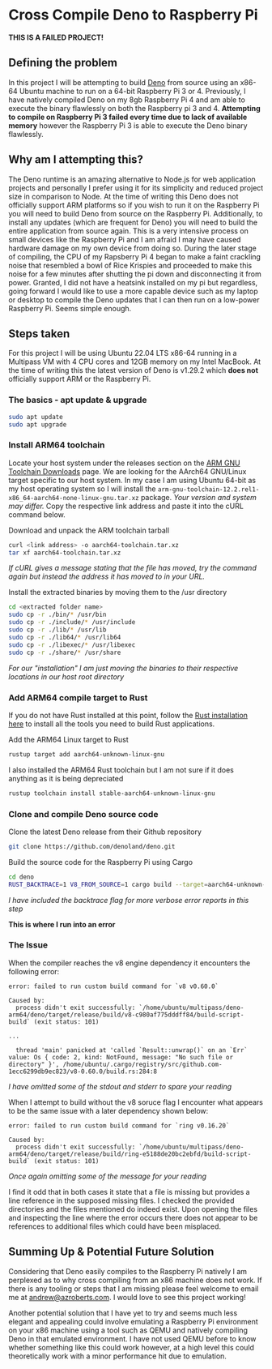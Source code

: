# Cross Compile Deno to Raspberry Pi
__THIS IS A FAILED PROJECT!__
## Defining the problem
In this project I will be attempting to build [Deno](https://github.com/denoland/deno) from source using an x86-64 Ubuntu machine to run on a 64-bit Raspberry Pi 3 or 4. Previously, I have natively compiled Deno on my 8gb Raspberry Pi 4 and am able to execute the binary flawlessly on both the Raspberry pi 3 and 4. __Attempting to compile on Raspberry Pi 3 failed every time due to lack of available memory__ however the Raspberry Pi 3 is able to execute the Deno binary flawlessly.

## Why am I attempting this?
The Deno runtime is an amazing alternative to Node.js for web application projects and personally I prefer using it for its simplicity and reduced project size in comparison to Node. At the time of writing this Deno does not officially support ARM platforms so if you wish to run it on the Raspberry Pi you will need to build Deno from source on the Raspberry Pi. Additionally, to install any updates (which are frequent for Deno) you will need to build the entire application from source again. This is a very intensive process on small devices like the Raspberry Pi and I am afraid I may have caused hardware damage on my own device from doing so. During the later stage of compiling, the CPU of my Rapsberry Pi 4 began to make a faint crackling noise that resembled a bowl of Rice Krispies and proceeded to make this noise for a few minutes after shutting the pi down and disconnecting it from power. Granted, I did not have a heatsink installed on my pi but regardless, going forward I would like to use a more capable device such as my laptop or desktop to compile the Deno updates that I can then run on a low-power Raspberry Pi. Seems simple enough.

## Steps taken
For this project I will be using Ubuntu 22.04 LTS x86-64 running in a Multipass VM with 4 CPU cores and 12GB memory on my Intel MacBook. At the time of writing this the latest version of Deno is v1.29.2 which __does not__ officially support ARM or the Raspberry Pi.

### The basics - apt update & upgrade
```sh
sudo apt update
sudo apt upgrade
```

### Install ARM64 toolchain
Locate your host system under the releases section on the [ARM GNU Toolchain Downloads](https://developer.arm.com/downloads/-/arm-gnu-toolchain-downloads) page. We are looking for the AArch64 GNU/Linux target specific to our host system. In my case I am using Ubuntu 64-bit as my host operating system so I will install the ```arm-gnu-toolchain-12.2.rel1-x86_64-aarch64-none-linux-gnu.tar.xz``` package. _Your version and system may differ._ Copy the respective link address and paste it into the cURL command below.

Download and unpack the ARM toolchain tarball
```sh
curl <link address> -o aarch64-toolchain.tar.xz
tar xf aarch64-toolchain.tar.xz
```
_If cURL gives a message stating that the file has moved, try the command again but instead the address it has moved to in your URL._

Install the extracted binaries by moving them to the /usr directory
```sh
cd <extracted folder name>
sudo cp -r ./bin/* /usr/bin
sudo cp -r ./include/* /usr/include
sudo cp -r ./lib/* /usr/lib
sudo cp -r ./lib64/* /usr/lib64
sudo cp -r ./libexec/* /usr/libexec
sudo cp -r ./share/* /usr/share
```
_For our "installation" I am just moving the binaries to their respective locations in our host root directory_

### Add ARM64 compile target to Rust
If you do not have Rust installed at this point, follow the [Rust installation here](https://www.rust-lang.org/tools/install) to install all the tools you need to build Rust applications.

Add the ARM64 Linux target to Rust
```sh
rustup target add aarch64-unknown-linux-gnu
```
I also installed the ARM64 Rust toolchain but I am not sure if it does anything as it is being depreciated
```sh
rustup toolchain install stable-aarch64-unknown-linux-gnu
```

### Clone and compile Deno source code
Clone the latest Deno release from their Github repository
```sh
git clone https://github.com/denoland/deno.git
```
Build the source code for the Raspberry Pi using Cargo
```sh
cd deno
RUST_BACKTRACE=1 V8_FROM_SOURCE=1 cargo build --target=aarch64-unknown-linux-gnu --release
```
_I have included the backtrace flag for more verbose error reports in this step_

__This is where I run into an error__

### The Issue
When the compiler reaches the v8 engine dependency it encounters the following error:
```
error: failed to run custom build command for `v8 v0.60.0`

Caused by:
  process didn't exit successfully: `/home/ubuntu/multipass/deno-arm64/deno/target/release/build/v8-c980af775dddff84/build-script-build` (exit status: 101)

...

  thread 'main' panicked at 'called `Result::unwrap()` on an `Err` value: Os { code: 2, kind: NotFound, message: "No such file or directory" }', /home/ubuntu/.cargo/registry/src/github.com-1ecc6299db9ec823/v8-0.60.0/build.rs:284:8
```
_I have omitted some of the stdout and stderr to spare your reading_

When I attempt to build without the v8 soruce flag I encounter what appears to be the same issue with a later dependency shown below:
```
error: failed to run custom build command for `ring v0.16.20`

Caused by:
  process didn't exit successfully: `/home/ubuntu/multipass/deno-arm64/deno/target/release/build/ring-e5188de20bc2ebfd/build-script-build` (exit status: 101)
```
_Once again omitting some of the message for your reading_

I find it odd that in both cases it state that a file is missing but provides a line reference in the supposed missing files. I checked the provided directories and the files mentioned do indeed exist. Upon opening the files and inspecting the line where the error occurs there does not appear to be references to additional files which could have been misplaced.

## Summing Up & Potential Future Solution
Considering that Deno easily compiles to the Raspberry Pi natively I am perplexed as to why cross compiling from an x86 machine does not work. If there is any tooling or steps that I am missing please feel welcome to email me at <andrew@azroberts.com>. I would love to see this project working!

Another potential solution that I have yet to try and seems much less elegant and appealing could involve emulating a Raspberry Pi environment on your x86 machine using a tool such as QEMU and natively compiling Deno in that emulated environment. I have not used QEMU before to know whether something like this could work however, at a high level this could theoretically work with a minor performance hit due to emulation.